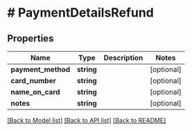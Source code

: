 # # PaymentDetailsRefund

## Properties

Name | Type | Description | Notes
------------ | ------------- | ------------- | -------------
**payment_method** | **string** |  | [optional] 
**card_number** | **string** |  | [optional] 
**name_on_card** | **string** |  | [optional] 
**notes** | **string** |  | [optional] 

[[Back to Model list]](../../README.md#documentation-for-models) [[Back to API list]](../../README.md#documentation-for-api-endpoints) [[Back to README]](../../README.md)


